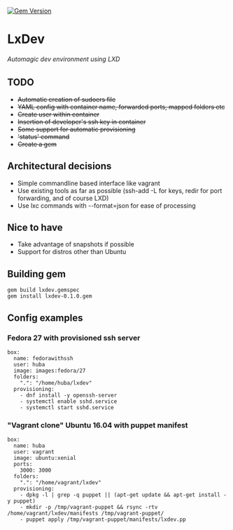 [![Gem Version](https://badge.fury.io/rb/lxdev.svg)](https://badge.fury.io/rb/lxdev)

# LxDev
###### Automagic dev environment using LXD

## TODO
* ~~Automatic creation of sudoers file~~
* ~~YAML config with container name, forwarded ports, mapped folders etc~~
* ~~Create user within container~~
* ~~Insertion of developer's ssh key in container~~
* ~~Some support for automatic provisioning~~
* ~~'status' command~~
* ~~Create a gem~~

## Architectural decisions
* Simple commandline based interface like vagrant
* Use existing tools as far as possible (ssh-add -L for keys, redir for port forwarding, and of course LXD)
* Use lxc commands with --format=json for ease of processing

## Nice to have
* Take advantage of snapshots if possible
* Support for distros other than Ubuntu

## Building gem
```
gem build lxdev.gemspec
gem install lxdev-0.1.0.gem
```

## Config examples

### Fedora 27 with provisioned ssh server
```
box:
  name: fedorawithssh
  user: huba
  image: images:fedora/27
  folders:
    ".": "/home/huba/lxdev"
  provisioning:
    - dnf install -y openssh-server
    - systemctl enable sshd.service
    - systemctl start sshd.service
```

### "Vagrant clone" Ubuntu 16.04 with puppet manifest
```
box:
  name: huba
  user: vagrant
  image: ubuntu:xenial
  ports:
    3000: 3000
  folders:
    ".": "/home/vagrant/lxdev"
  provisioning:
    - dpkg -l | grep -q puppet || (apt-get update && apt-get install -y puppet)
    - mkdir -p /tmp/vagrant-puppet && rsync -rtv /home/vagrant/lxdev/manifests /tmp/vagrant-puppet/
    - puppet apply /tmp/vagrant-puppet/manifests/lxdev.pp
```

